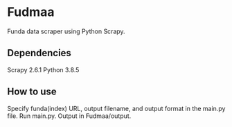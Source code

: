 # Fudmaa
Funda data scraper using Python Scrapy. 

## Dependencies
Scrapy 2.6.1
Python 3.8.5

## How to use
Specify funda(index) URL, output filename, and output format in the main.py file.
Run main.py.
Output in Fudmaa/output.
